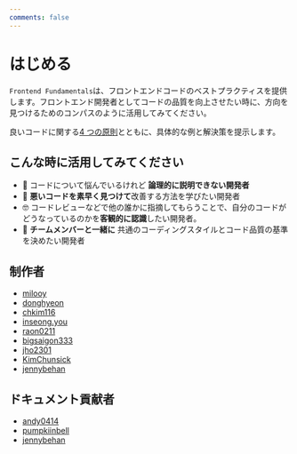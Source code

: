 ```yaml
---
comments: false
---
```


# はじめる

`Frontend Fundamentals`は、フロントエンドコードのベストプラクティスを提供します。フロントエンド開発者としてコードの品質を向上させたい時に、方向を見つけるためのコンパスのように活用してみてください。

良いコードに関する[4 つの原則](./index.md)とともに、具体的な例と解決策を提示します。

## こんな時に活用してみてください

- 🦨 コードについて悩んでいるけれど **論理的に説明できない開発者**
- 👀 **悪いコードを素早く見つけて**改善する方法を学びたい開発者
- 🤓 コードレビューなどで他の誰かに指摘してもらうことで、自分のコードがどうなっているのかを**客観的に認識**したい開発者。
- 👥 **チームメンバーと一緒に** 共通のコーディングスタイルとコード品質の基準を決めたい開発者

## 制作者

- [milooy](https://github.com/milooy)
- [donghyeon](https://github.com/kimbangg)
- [chkim116](https://github.com/chkim116)
- [inseong.you](https://github.com/inseong.you)
- [raon0211](https://github.com/raon0211)
- [bigsaigon333](https://github.com/bigsaigon333)
- [jho2301](https://github.com/jho2301)
- [KimChunsick](https://github.com/KimChunsick)
- [jennybehan](https://github.com/jennybehan)

## ドキュメント貢献者

- [andy0414](https://github.com/andy0414)
- [pumpkiinbell](https://github.com/pumpkiinbell)
- [jennybehan](https://github.com/jennybehan)
